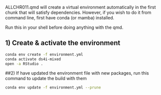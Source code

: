 ALLCHR011.qmd will create a virtual environment automatically in the first chunk that will satisfy dependencies. 
However, if you wish to do it from command line, first have conda (or mamba) installed. 

Run this in your shell before doing anything with the qmd. 

## 1) Create & activate the environment
```bash
conda env create -f environment.yml
conda activate ds4i-mixed
open -a RStudio .
```

##2) If have updated the environment file with new packages, run this command to update the build with them

```bash
conda env update -f environment.yml --prune
```